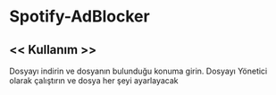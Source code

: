 # Spotify-AdBlocker
## << Kullanım >>
Dosyayı indirin ve dosyanın bulunduğu konuma girin.
Dosyayı Yönetici olarak çalıştırın ve dosya her şeyi ayarlayacak
